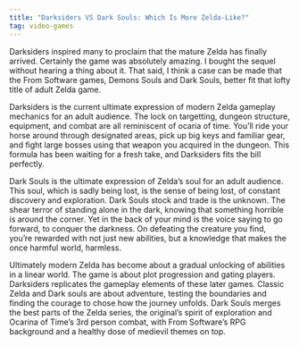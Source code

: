 ```yaml
---
title: "Darksiders VS Dark Souls: Which Is More Zelda-Like?"
tag: video-games
---
```

Darksiders inspired many to proclaim that the mature Zelda has finally arrived. Certainly the game was absolutely amazing. I bought the sequel without hearing a thing about it. That said, I think a case can be made that the From Software games, Demons Souls and Dark Souls, better fit that lofty title of adult Zelda game.

Darksiders is the current ultimate expression of modern Zelda gameplay mechanics for an adult audience. The lock on targetting, dungeon structure, equipment, and combat are all reminiscent of ocaria of time. You’ll ride your horse around through designated areas, pick up big keys and familiar gear, and fight large bosses using that weapon you acquired in the dungeon. This formula has been waiting for a fresh take, and Darksiders fits the bill perfectly.

Dark Souls is the ultimate expression of Zelda’s soul for an adult audience. This soul, which is sadly being lost, is the sense of being lost, of constant discovery and exploration. Dark Souls stock and trade is the unknown. The shear terror of standing alone in the dark, knowing that something horrible is around the corner. Yet in the back of your mind is the voice saying to go forward, to conquer the darkness. On defeating the creature you find, you’re rewarded with not just new abilities, but a knowledge that makes the once harmful world, harmless.

Ultimately modern Zelda has become about a gradual unlocking of abilities in a linear world. The game is about plot progression and gating players. Darksiders replicates the gameplay elements of these later games. Classic Zelda and Dark souls are about adventure, testing the boundaries and finding the courage to chose how the journey unfolds. Dark Souls merges the best parts of the Zelda series, the original’s spirit of exploration and Ocarina of Time’s 3rd person combat, with From Software’s RPG background and a healthy dose of medievil themes on top.